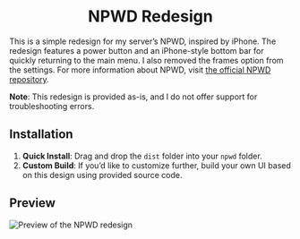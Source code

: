 <h1 align="center">
NPWD Redesign
</h1>


This is a simple redesign for my server’s NPWD, inspired by iPhone. The redesign features a power button and an iPhone-style bottom bar for quickly returning to the main menu. I also removed the frames option from the settings. For more information about NPWD, visit [the official NPWD repository](https://github.com/project-error/npwd).

**Note**: This redesign is provided as-is, and I do not offer support for troubleshooting errors.

## Installation

1. **Quick Install**: Drag and drop the `dist` folder into your `npwd` folder.
2. **Custom Build**: If you’d like to customize further, build your own UI based on this design using provided source code.

## Preview


![Preview of the NPWD redesign](https://github.com/user-attachments/assets/b41ed4f0-3c4e-4386-85d0-de5bd9ac91bd)

